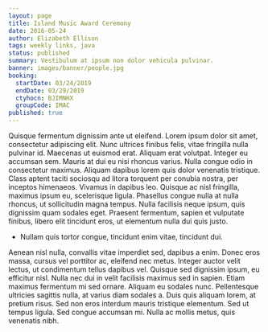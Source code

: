 ```yaml
---
layout: page
title: Island Music Award Ceremony
date: 2016-05-24
author: Elizabeth Ellison
tags: weekly links, java
status: published
summary: Vestibulum at ipsum non dolor vehicula pulvinar.
banner: images/banner/people.jpg
booking:
  startDate: 03/24/2019
  endDate: 03/29/2019
  ctyhocn: BJIMNHX
  groupCode: IMAC
published: true
---
```

Quisque fermentum dignissim ante ut eleifend. Lorem ipsum dolor sit amet, consectetur adipiscing elit. Nunc ultrices finibus felis, vitae fringilla nulla pulvinar id. Maecenas ut euismod erat. Aliquam erat volutpat. Integer eu accumsan sem. Mauris at dui eu nisi rhoncus varius.
Nulla congue odio in consectetur maximus. Aliquam dapibus lorem quis dolor venenatis tristique. Class aptent taciti sociosqu ad litora torquent per conubia nostra, per inceptos himenaeos. Vivamus in dapibus leo. Quisque ac nisl fringilla, maximus ipsum eu, scelerisque ligula. Phasellus congue nulla at nulla rhoncus, ut sollicitudin magna tempus. Nulla facilisis neque ipsum, quis dignissim quam sodales eget. Praesent fermentum, sapien et vulputate finibus, libero elit tincidunt eros, ut elementum nulla dui quis justo.

* Nullam quis tortor congue, tincidunt enim vitae, tincidunt dui.

Aenean nisl nulla, convallis vitae imperdiet sed, dapibus a enim. Donec eros massa, cursus vel porttitor ac, eleifend nec metus. Integer auctor velit lectus, ut condimentum tellus dapibus vel. Quisque sed dignissim ipsum, eu efficitur nisl. Nulla nec dui in velit facilisis maximus sed in sapien. Etiam maximus fermentum mi sed ornare. Aliquam eu sodales nunc. Pellentesque ultricies sagittis nulla, at varius diam sodales a. Duis quis aliquam lorem, at pretium risus. Sed non eros interdum mauris tristique elementum. Sed ut tempus ligula. Sed congue accumsan mi. Nulla ac mollis metus, quis venenatis nibh.
